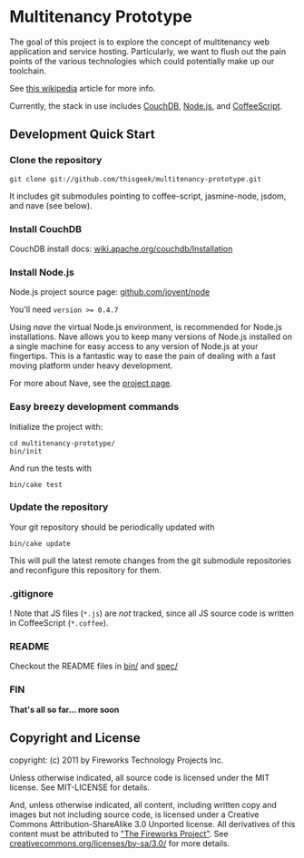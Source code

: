 Multitenancy Prototype
======================

The goal of this project is to explore the concept of multitenancy web
application and service hosting. Particularly, we want to flush out the pain
points of the various technologies which could potentially make up our
toolchain.

See [this wikipedia](http://en.wikipedia.org/wiki/Multi-tenant) article for more info.

Currently, the stack in use includes [CouchDB](http://couchdb.apache.org/), [Node.js](http://nodejs.org/), and [CoffeeScript](http://jashkenas.github.com/coffee-script/).

Development Quick Start
------------------------

### Clone the repository

    git clone git://github.com/thisgeek/multitenancy-prototype.git

It includes git submodules pointing to coffee-script, jasmine-node, jsdom, and
nave (see below).

### Install CouchDB
CouchDB install docs: [wiki.apache.org/couchdb/Installation](http://wiki.apache.org/couchdb/Installation)

### Install Node.js
Node.js project source page: [github.com/joyent/node](https://github.com/joyent/node)

You'll need `version >= 0.4.7`

Using *nave* the virtual Node.js environment, is recommended for Node.js
installations. Nave allows you to keep many versions of Node.js installed on a
single machine for easy access to any version of Node.js at your fingertips.
This is a fantastic way to ease the pain of dealing with a fast moving platform
under heavy development.

For more about Nave, see the [project page](https://github.com/isaacs/nave).

### Easy breezy development commands
Initialize the project with:

    cd multitenancy-prototype/
    bin/init

And run the tests with

    bin/cake test

### Update the repository
Your git repository should be periodically updated with

    bin/cake update

This will pull the latest remote changes from the git submodule repositories
and reconfigure this repository for them.

### .gitignore
! Note that JS files (`*.js`) are *not* tracked, since all JS source code is
written in CoffeeScript (`*.coffee`).

### README
Checkout the README files in
[bin/](bin/) and [spec/](spec/)


### FIN
__That's all so far... more soon__

Copyright and License
---------------------
copyright: (c) 2011 by Fireworks Technology Projects Inc.

Unless otherwise indicated, all source code is licensed under the MIT license.
See MIT-LICENSE for details.

And, unless otherwise indicated, all content, including written copy and images
but not including source code, is licensed under a Creative Commons
Attribution-ShareAlike 3.0 Unported license. All derivatives of this content
must be attributed to
["The Fireworks Project"](http://www.fireworksproject.com/). See
[creativecommons.org/licenses/by-sa/3.0/](http://creativecommons.org/licenses/by-sa/3.0/)
for more details.
